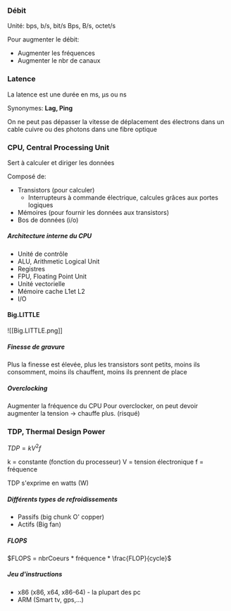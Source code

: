 
### Débit

Unité: bps, b/s, bit/s
		 Bps, B/s, octet/s

Pour augmenter le débit:
- Augmenter les fréquences
- Augmenter le nbr de canaux

### Latence

La latence est une durée en ms, µs ou ns

Synonymes: __Lag, Ping__

On ne peut pas dépasser la vitesse de déplacement des électrons dans un cable cuivre ou des photons dans une fibre optique

### CPU, Central Processing Unit

Sert à calculer et diriger les données

Composé de: 
- Transistors (pour calculer)
	- Interrupteurs à commande électrique, calcules grâces aux portes logiques
- Mémoires (pour fournir les données aux transistors)
- Bos de données (i/o)

##### Architecture interne du CPU

- Unité de contrôle
- ALU, Arithmetic Logical Unit
- Registres
- FPU, Floating Point Unit
- Unité vectorielle
- Mémoire cache L1et L2
- I/O

#### Big.LITTLE

![[Big.LITTLE.png]]

##### Finesse de gravure

Plus la finesse est élevée, plus les transistors sont petits, moins ils consomment, moins ils chauffent, moins ils prennent de place

##### Overclocking

Augmenter la fréquence du CPU
Pour overclocker, on peut devoir augmenter la tension -> chauffe plus. (risqué)

### TDP, Thermal Design Power

$TDP = k{V^2}f$

k = constante (fonction du processeur)
V = tension électronique
f = fréquence

TDP s'exprime en watts (W)

##### Différents types de refroidissements
- Passifs (big chunk O' copper)
- Actifs (Big fan)

##### FLOPS 

$FLOPS = nbrCoeurs * fréquence * \frac{FLOP}{cycle}$

##### Jeu d'instructions

- x86 (x86, x64, x86-64) - la plupart des pc
- ARM (Smart tv, gps,...)

